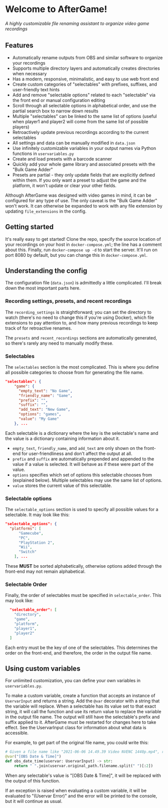 # Welcome to AfterGame!
###### A highly customizable file renaming assistant to organize video game recordings

## Features
* Automatically rename outputs from OBS and similar software to organize your recordings
* Supports multiple directory layers and automatically creates directories when necessary
* Has a modern, responsive, minimalistic, and easy to use web front end
* Create custom categories of "selectables" with prefixes, suffixes, and user-friendly text hints
* Add and remove "selectable options" related to each "selectable" via the front end or manual configuration editing
* Scroll through all selectable options in alphabetical order, and use the partial search box to narrow down results
* Multiple "selectables" can be linked to the same list of options (useful when player1 and player2 will come from the same list of possible players)
* Retroactively update previous recordings according to the current selectables
* All settings and data can be manually modified in `data.json`
* Use infinitely customizable variables in your output names via Python functions in `uservariables.py`
* Create and load presets with a barcode scanner
* Quickly add your whole game library and associated presets with the "Bulk Game Adder"
* Presets are partial - they only update fields that are explicitly defined within them. If you only want a preset to adjust the game and the platform,
it won't update or clear your other fields.

Although AfterGame was designed with video games in mind, it can be configured for any type of use. The only caveat is the "Bulk Game Adder" won't work. 
It can otherwise be expanded to work with any file extension by updating `file_extensions` in the config.

## Getting started
It's really easy to get started! Clone the repo, specify the source location of your recordings on your host in `docker-compose.yml`; the line has a comment about this. Finally, run `docker-compose up -d` to start the server. It'll run on port 8080 by default, but you can change this in `docker-compose.yml`.

## Understanding the config
The configuration file (`data.json`) is admittedly a little complicated. I'll break down the most important parts here.

### Recording settings, presets, and recent recordings
The `recording_settings` is straightforward; you can set the directory to watch (there's no need to change this if you're using Docker), which file extensions to pay attention to, and how many previous recordings to keep track of for retroactive renames.

The `presets` and `recent_recordings` sections are automatically generated, so there's rarely any need to manually modify these.

### Selectables
The `selectables` section is the most complicated. This is where you define all possible categories to choose from for generating the file name.

```json
"selectables": {
    "game": {
      "empty_text": "No Game",
      "friendly_name": "Game",
      "prefix": "",
      "suffix": "",
      "add_text": "New Game",
      "options": "games",
      "value": "My Game"
    }, ...
```

Each selectable is a dictionary where the key is the selectable's name and the value is a dictionary containing information about it.

* `empty_text`, `friendly_name`, and `add_text` are only shown on the front-end for user-friendliness and don't affect the output at all.
* `prefix` and `suffix` are automatically prepended and appended to the value if a value is selected. It will behave as if these were part of the value.
* `options` specifies which set of options this selectable chooses from (explained below). Multiple selectables may use the same list of options.
* `value` stores the current value of this selectable.


### Selectable options
The `selectable_options` section is used to specify all possible values for a selectable. It may look like this:
```json
"selectable_options": {
  "platforms": [
      "Gamecube",
      "PC",
      "PlayStation 2",
      "Wii",
      "Switch"
    ], ...
```

These **MUST** be sorted alphabetically, otherwise options added through the front-end may not remain alphabetical.

### Selectable Order
Finally, the order of selectables must be specified in `selectable_order`. This may look like:
```json
  "selectable_order": [
    "directory",
    "game",
    "platform",
    "player1",
    "player2"
  ]
```

Each entry must be the key of one of the selectables. This determines the order on the front-end, and therefore, the order in the output file name.

## Using custom variables
For unlimited customization, you can define your own variables in `uservariables.py`.

 To make a custom variable, create a function that accepts an instance of `UservarInput` and returns a string. Add the `@var` decorator with a string that the variable will replace. When a selectable has its value set to that exact string, it will call the function and use its return value to replace the variable in the output file name. The output will still have the selectable's prefix and suffix applied to it. AfterGame must be restarted for changes here to take effect. See the UservarInput class for information about what data is accessible.

For example, to get part of the original file name, you could write this:
```python
# Given a file name like "2021-06-06 14.49.39 Video NVENC 1440p.mp4", return "2021-06-06 14.49.39"
@var("[OBS Date & Time]")
def obs_date_time(uservar: UservarInput) -> str:
    return " ".join(uservar.original_path.filename.split(" ")[:2])
```

When any selectable's value is "[OBS Date & Time]", it will be replaced with the output of this function.

If an exception is raised when evaluating a custom variable, it will be evaluated to "(Uservar Error)" and the error will be printed to the console, but it will continue as usual.